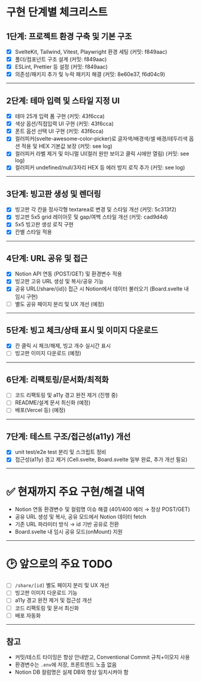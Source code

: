 # 구현 단계별 체크리스트

## 1단계: 프로젝트 환경 구축 및 기본 구조

- [x] SvelteKit, Tailwind, Vitest, Playwright 환경 세팅 (커밋: f849aac)
- [x] 폴더/컴포넌트 구조 설계 (커밋: f849aac)
- [x] ESLint, Prettier 등 설정 (커밋: f849aac)
- [x] 의존성/패키지 추가 및 누락 패키지 해결 (커밋: 8e60e37, f6d04c9)

---

## 2단계: 테마 입력 및 스타일 지정 UI

- [x] 테마 25개 입력 폼 구현 (커밋: 43f6cca)
- [x] 색상 옵션/직접입력 UI 구현 (커밋: 43f6cca)
- [x] 폰트 옵션 선택 UI 구현 (커밋: 43f6cca)
- [x] 컬러피커(svelte-awesome-color-picker)로 글자색/배경색/셀 배경/테두리색 옵션 적용 및 HEX 기본값 보장 (커밋: see log)
- [x] 컬러피커 라벨 제거 및 미니멀 UI(컬러 원만 보이고 클릭 시에만 열림) (커밋: see log)
- [x] 컬러피커 undefined/null/3자리 HEX 등 에러 방지 로직 추가 (커밋: see log)

---

## 3단계: 빙고판 생성 및 렌더링

- [x] 빙고판 각 칸을 정사각형 textarea로 변경 및 스타일 개선 (커밋: 5c313f2)
- [x] 빙고판 5x5 grid 레이아웃 및 gap/여백 스타일 개선 (커밋: cad9d4d)
- [x] 5x5 빙고판 생성 로직 구현
- [x] 칸별 스타일 적용

---

## 4단계: URL 공유 및 접근

- [x] Notion API 연동 (POST/GET) 및 환경변수 적용
- [x] 빙고판 고유 URL 생성 및 복사/공유 기능
- [x] 공유 URL(/share/{id}) 접근 시 Notion에서 데이터 불러오기 (Board.svelte 내 임시 구현)
- [ ] 별도 공유 페이지 분리 및 UX 개선 (예정)

---

## 5단계: 빙고 체크/상태 표시 및 이미지 다운로드

- [x] 칸 클릭 시 체크/해제, 빙고 개수 실시간 표시
- [ ] 빙고판 이미지 다운로드 (예정)

---

## 6단계: 리팩토링/문서화/최적화

- [ ] 코드 리팩토링 및 a11y 경고 완전 제거 (진행 중)
- [ ] README/설계 문서 최신화 (예정)
- [ ] 배포(Vercel 등) (예정)

---

## 7단계: 테스트 구조/접근성(a11y) 개선

- [x] unit test/e2e test 분리 및 스크립트 정비
- [x] 접근성(a11y) 경고 제거 (Cell.svelte, Board.svelte 일부 완료, 추가 개선 필요)

---

# ✅ 현재까지 주요 구현/해결 내역

- Notion 연동 환경변수 및 컬럼명 이슈 해결 (401/400 에러 → 정상 POST/GET)
- 공유 URL 생성 및 복사, 공유 모드에서 Notion 데이터 fetch
- 기존 URL 파라미터 방식 → id 기반 공유로 전환
- Board.svelte 내 임시 공유 모드(onMount) 지원

---

# 🕑 앞으로의 주요 TODO

- [ ] `/share/[id]` 별도 페이지 분리 및 UX 개선
- [ ] 빙고판 이미지 다운로드 기능
- [ ] a11y 경고 완전 제거 및 접근성 개선
- [ ] 코드 리팩토링 및 문서 최신화
- [ ] 배포 자동화

---

## 참고
- 커밋/테스트 타이밍은 항상 안내받고, Conventional Commit 규칙+이모지 사용
- 환경변수는 `.env`에 저장, 프론트엔드 노출 없음
- Notion DB 컬럼명은 실제 DB와 항상 일치시켜야 함

